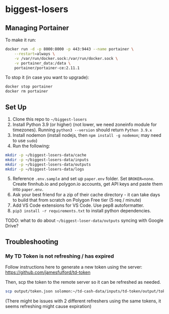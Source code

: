 # biggest-losers

## Managing Portainer

To make it run:

```bash
docker run -d -p 8000:8000 -p 443:9443 --name portainer \
    --restart=always \
    -v /var/run/docker.sock:/var/run/docker.sock \
    -v portainer_data:/data \
    portainer/portainer-ce:2.11.1
```

To stop it (in case you want to upgrade):

```bash
docker stop portainer
docker rm portainer
```

## Set Up

1. Clone this repo to `~/biggest-losers`
2. Install Python 3.9 (or higher) (not lower, we need zoneinfo module for timezones). Running `python3 --version` should return `Python 3.9.x`
3. Install nodemon (install nodejs, then `npm install -g nodemon`; may need to use `sudo`)
4. Run the following:

```bash
mkdir -p ~/biggest-losers-data/cache
mkdir -p ~/biggest-losers-data/inputs
mkdir -p ~/biggest-losers-data/outputs
mkdir -p ~/biggest-losers-data/logs
```

5. Reference `.env.sample` and set up `paper.env` folder. Set `BROKER=none`. Create finnhub.io and polygon.io accounts, get API keys and paste them into `paper.env`.
6. Ask your best friend for a zip of their cache directory - it can take days to build that from scratch on Polygon Free tier (5 req / minute)
7. Add VS Code extensions for VS Code. Use pep8 autoformatter.
8. `pip3 install -r requirements.txt` to install python dependencies.

TODO: what to do about `~/biggest-loser-data/outputs` syncing with Google Drive?

## Troubleshooting

### My TD Token is not refreshing / has expired

Follow instructions here to generate a new token using the server: https://github.com/jamesfulford/td-token

Then, scp the token to the remote server so it can be refreshed as needed.

```bash
scp output/token.json solomon:~/td-cash-data/inputs/td-token/output/token.json
```

(There might be issues with 2 different refreshers using the same tokens, it seems refreshing might cause expiration)
